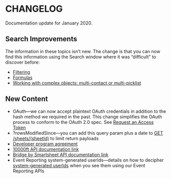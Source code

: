 # CHANGELOG

Documentation update for January 2020.

## Search Improvements

The information in these topics isn’t new. The change is that you can now find this information using the Search window where it was “difficult" to discover before: 

* [Filtering](https://smartsheet-platform.github.io/api-docs/#filtering) 
* [Formulas](https://smartsheet-platform.github.io/api-docs/#formulas) 
* [Working with complex objects: multi-contact or multi-picklist](https://smartsheet-platform.github.io/api-docs/#working-with-complex-objects-multi-contact-or-multi-picklist) 

## New Content

* OAuth—we can now accept plaintext OAuth credentials in addition to the hash method we required in the past. This change simplifies the OAuth process to conform to the OAuth 2.0 spec. See [Request an Access Token](https://smartsheet-platform.github.io/api-docs/#request-an-access-token)
* ?rowsModifiedSince—you can add this query param plus a date to [GET /sheets/(sheetId)](https://smartsheet-platform.github.io/api-docs/#get-sheet) to limit return payloads
* [Developer program agreement](https://www.smartsheet.com/legal/developer-program-agreement)
* [10000ft API documentation link](https://www.10000ft.com/integrations/technical-details/api-documentation)
* [Bridge by Smartsheet API documentation link](https://get.converse.ai/)
* Event Reporting system-generated userIds—details on how to decipher [system-generated userIds](https://smartsheet-platform.github.io/api-docs/#event-reporting) when you see them using our Event Reporting APIs